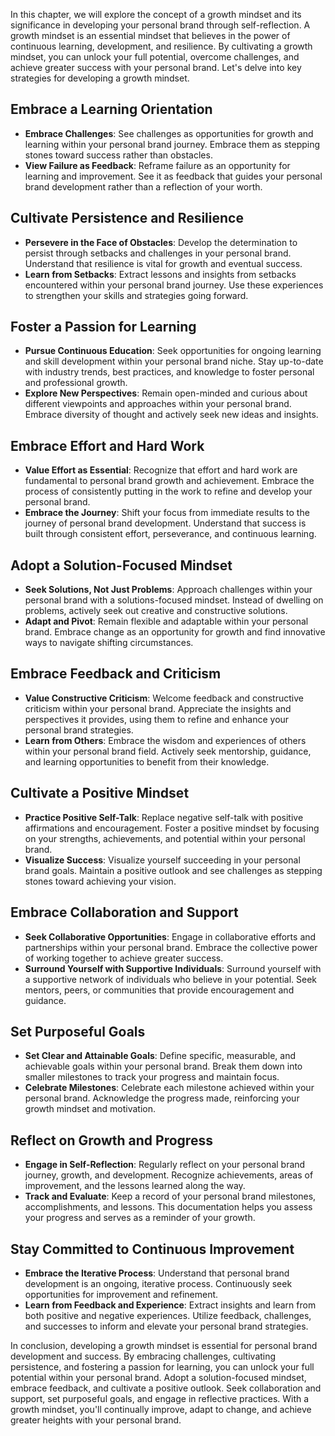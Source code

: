 
In this chapter, we will explore the concept of a growth mindset and its significance in developing your personal brand through self-reflection. A growth mindset is an essential mindset that believes in the power of continuous learning, development, and resilience. By cultivating a growth mindset, you can unlock your full potential, overcome challenges, and achieve greater success with your personal brand. Let's delve into key strategies for developing a growth mindset.

Embrace a Learning Orientation
------------------------------

* **Embrace Challenges**: See challenges as opportunities for growth and learning within your personal brand journey. Embrace them as stepping stones toward success rather than obstacles.
* **View Failure as Feedback**: Reframe failure as an opportunity for learning and improvement. See it as feedback that guides your personal brand development rather than a reflection of your worth.

Cultivate Persistence and Resilience
------------------------------------

* **Persevere in the Face of Obstacles**: Develop the determination to persist through setbacks and challenges in your personal brand. Understand that resilience is vital for growth and eventual success.
* **Learn from Setbacks**: Extract lessons and insights from setbacks encountered within your personal brand journey. Use these experiences to strengthen your skills and strategies going forward.

Foster a Passion for Learning
-----------------------------

* **Pursue Continuous Education**: Seek opportunities for ongoing learning and skill development within your personal brand niche. Stay up-to-date with industry trends, best practices, and knowledge to foster personal and professional growth.
* **Explore New Perspectives**: Remain open-minded and curious about different viewpoints and approaches within your personal brand. Embrace diversity of thought and actively seek new ideas and insights.

Embrace Effort and Hard Work
----------------------------

* **Value Effort as Essential**: Recognize that effort and hard work are fundamental to personal brand growth and achievement. Embrace the process of consistently putting in the work to refine and develop your personal brand.
* **Embrace the Journey**: Shift your focus from immediate results to the journey of personal brand development. Understand that success is built through consistent effort, perseverance, and continuous learning.

Adopt a Solution-Focused Mindset
--------------------------------

* **Seek Solutions, Not Just Problems**: Approach challenges within your personal brand with a solutions-focused mindset. Instead of dwelling on problems, actively seek out creative and constructive solutions.
* **Adapt and Pivot**: Remain flexible and adaptable within your personal brand. Embrace change as an opportunity for growth and find innovative ways to navigate shifting circumstances.

Embrace Feedback and Criticism
------------------------------

* **Value Constructive Criticism**: Welcome feedback and constructive criticism within your personal brand. Appreciate the insights and perspectives it provides, using them to refine and enhance your personal brand strategies.
* **Learn from Others**: Embrace the wisdom and experiences of others within your personal brand field. Actively seek mentorship, guidance, and learning opportunities to benefit from their knowledge.

Cultivate a Positive Mindset
----------------------------

* **Practice Positive Self-Talk**: Replace negative self-talk with positive affirmations and encouragement. Foster a positive mindset by focusing on your strengths, achievements, and potential within your personal brand.
* **Visualize Success**: Visualize yourself succeeding in your personal brand goals. Maintain a positive outlook and see challenges as stepping stones toward achieving your vision.

Embrace Collaboration and Support
---------------------------------

* **Seek Collaborative Opportunities**: Engage in collaborative efforts and partnerships within your personal brand. Embrace the collective power of working together to achieve greater success.
* **Surround Yourself with Supportive Individuals**: Surround yourself with a supportive network of individuals who believe in your potential. Seek mentors, peers, or communities that provide encouragement and guidance.

Set Purposeful Goals
--------------------

* **Set Clear and Attainable Goals**: Define specific, measurable, and achievable goals within your personal brand. Break them down into smaller milestones to track your progress and maintain focus.
* **Celebrate Milestones**: Celebrate each milestone achieved within your personal brand. Acknowledge the progress made, reinforcing your growth mindset and motivation.

Reflect on Growth and Progress
------------------------------

* **Engage in Self-Reflection**: Regularly reflect on your personal brand journey, growth, and development. Recognize achievements, areas of improvement, and the lessons learned along the way.
* **Track and Evaluate**: Keep a record of your personal brand milestones, accomplishments, and lessons. This documentation helps you assess your progress and serves as a reminder of your growth.

Stay Committed to Continuous Improvement
----------------------------------------

* **Embrace the Iterative Process**: Understand that personal brand development is an ongoing, iterative process. Continuously seek opportunities for improvement and refinement.
* **Learn from Feedback and Experience**: Extract insights and learn from both positive and negative experiences. Utilize feedback, challenges, and successes to inform and elevate your personal brand strategies.

In conclusion, developing a growth mindset is essential for personal brand development and success. By embracing challenges, cultivating persistence, and fostering a passion for learning, you can unlock your full potential within your personal brand. Adopt a solution-focused mindset, embrace feedback, and cultivate a positive outlook. Seek collaboration and support, set purposeful goals, and engage in reflective practices. With a growth mindset, you'll continually improve, adapt to change, and achieve greater heights with your personal brand.
